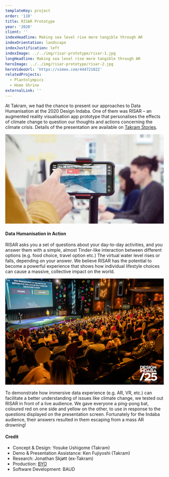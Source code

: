 ```yaml
---
templateKey: project
order: '110'
title: RISAR Prototype
year: '2020'
client: ''
indexHeadline: Making sea level rise more tangible through AR
indexOrientation: landscape
indexJustification: left
indexImage: ../../img/risar-prototype/risar-1.jpg
longHeadline: Making sea level rise more tangible through AR
heroImage: ../../img/risar-prototype/risar-2.jpg
heroVideoUrl: 'https://vimeo.com/444721022'
relatedProjects:
  - Plantolympics
  - Home Shrine
externalLink: ''
---
```


At Takram, we had the chance to present our approaches to Data Humanisation at the 2020 Design Indaba. One of them was RISAR – an augmented reality visualisation app prototype that personalises the effects of climate change to question our thoughts and actions concerning the climate crisis. Details of the presentation are available on [Takram Stories](https://medium.com/takram-stories/data-humanisation-in-action-2555172f96b4).

![RISAR Prototype](../../img/risar-prototype/risar-1.jpg)

#### Data Humanisation in Action

RISAR asks you a set of questions about your day-to-day activities, and you answer them with a simple, almost Tinder-like interaction between different options (e.g. food choice, travel option etc.) The virtual water level rises or falls, depending on your answer. We believe RISAR has the potential to become a powerful experience that shows how individual lifestyle choices can cause a massive, collective impact on the world.

![RISAR Prototype](../../img/risar-prototype/risar-3.jpg)

To demonstrate how immersive data experience (e.g. AR, VR, etc.) can facilitate a better understanding of issues like climate change, we tested out RISAR in front of a live audience. We gave everyone a ping-pong bat, coloured red on one side and yellow on the other, to use in response to the questions displayed on the presentation screen. Fortunately for the Indaba audience, their answers resulted in them escaping from a mass AR drowning!

#### Credit

- Concept & Design: Yosuke Ushigome (Takram)
- Demo & Presentation Assistance: Ken Fujiyoshi (Takram)
- Research: Jonathan Skjøtt (ex-Takram)
- Production: [BYO](https://byo.works/)
- Software Development: BAUD
